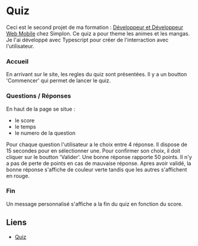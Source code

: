 # Quiz
Ceci est le second projet de ma formation : [Développeur et Développeur Web Mobile](https://simplon.co/formation/developpeur-web-et-web-mobile/11) chez Simplon. Ce quiz a pour theme les animes et les mangas. Je l'ai développé avec Typescript pour créer de l'interraction avec l'utilisateur.

### Accueil
En arrivant sur le site, les regles du quiz sont présentées. Il y a un boutton 'Commencer' qui permet de lancer le quiz.
### Questions / Réponses
En haut de la page se situe : 
- le score
- le temps
- le numero de la question

Pour chaque question l'utilisateur a le choix entre 4 réponse. Il dispose de 15 secondes pour en sélectionner une. 
Pour confirmer son choix, il doit cliquer sur le boutton 'Valider'.
Une bonne réponse rapporte 50 points. Il n'y a pas de perte de points en cas de mauvaise réponse.
Apres avoir validé, la bonne réponse s'affiche de couleur verte tandis que les autres s'affichent en rouge.
### Fin
Un message personnalisé s'affiche a la fin du quiz en fonction du score.
## Liens
- [Quiz](https://axel-reviron-quiz.netlify.app/)
